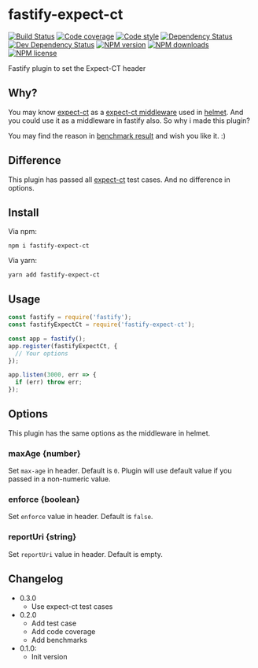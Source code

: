 # fastify-expect-ct

[![Build Status][ci-img]][ci-url]
[![Code coverage][cov-img]][cov-url]
[![Code style][lint-img]][lint-url]
[![Dependency Status][dep-img]][dep-url]
[![Dev Dependency Status][dev-dep-img]][dev-dep-url]
[![NPM version][npm-ver-img]][npm-url]
[![NPM downloads][npm-dl-img]][npm-url]
[![NPM license][npm-lc-img]][npm-url]

Fastify plugin to set the Expect-CT header

## Why?

You may know [expect-ct](https://github.com/helmetjs/expect-ct) as a [expect-ct middleware](https://helmetjs.github.io/docs/expect-ct/) used in [helmet](https://github.com/helmetjs/helmet). And you could use it as a middleware in fastify also. So why i made this plugin?

You may find the reason in [benchmark result](./benchmarks/benchmark.txt) and wish you like it. :)

## Difference

This plugin has passed all [expect-ct](https://github.com/helmetjs/expect-ct) test cases.
And no difference in options.

## Install

Via npm:

```shell
npm i fastify-expect-ct
```

Via yarn:

```shell
yarn add fastify-expect-ct
```

## Usage

```js
const fastify = require('fastify');
const fastifyExpectCt = require('fastify-expect-ct');

const app = fastify();
app.register(fastifyExpectCt, {
  // Your options
});

app.listen(3000, err => {
  if (err) throw err;
});
```

## Options

This plugin has the same options as the middleware in helmet.

### maxAge {number}

Set `max-age` in header. Default is `0`. Plugin will use default value if you passed in a non-numeric value.

### enforce {boolean}

Set `enforce` value in header. Default is `false`.

### reportUri {string}

Set `reportUri` value in header. Default is empty.

## Changelog

- 0.3.0
  - Use expect-ct test cases
- 0.2.0
  - Add test case
  - Add code coverage
  - Add benchmarks
- 0.1.0:
  - Init version

[ci-img]: https://img.shields.io/travis/poppinlp/fastify-expect-ct.svg?style=flat-square
[ci-url]: https://travis-ci.org/poppinlp/fastify-expect-ct
[cov-img]: https://img.shields.io/coveralls/poppinlp/fastify-expect-ct.svg?style=flat-square
[cov-url]: https://coveralls.io/github/poppinlp/fastify-expect-ct?branch=master
[lint-img]: https://img.shields.io/badge/code%20style-handsome-brightgreen.svg?style=flat-square
[lint-url]: https://github.com/poppinlp/eslint-config-handsome
[dep-img]: https://img.shields.io/david/poppinlp/fastify-expect-ct.svg?style=flat-square
[dep-url]: https://david-dm.org/poppinlp/fastify-expect-ct
[dev-dep-img]: https://img.shields.io/david/dev/poppinlp/fastify-expect-ct.svg?style=flat-square
[dev-dep-url]: https://david-dm.org/poppinlp/fastify-expect-ct#info=devDependencies
[npm-ver-img]: https://img.shields.io/npm/v/fastify-expect-ct.svg?style=flat-square
[npm-dl-img]: https://img.shields.io/npm/dm/fastify-expect-ct.svg?style=flat-square
[npm-lc-img]: https://img.shields.io/npm/l/fastify-expect-ct.svg?style=flat-square
[npm-url]: https://www.npmjs.com/package/fastify-expect-ct

